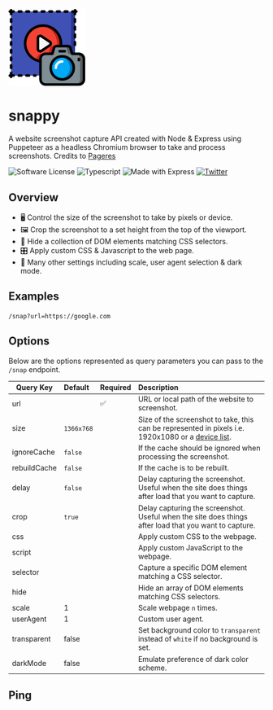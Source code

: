 <p align="left">
    <img alt="logo" src="./res/logo.svg" width="30%">
</p>

# snappy

A website screenshot capture API created with Node & Express using Puppeteer as a headless Chromium browser to take and
process screenshots. Credits to [Pageres](https://github.com/sindresorhus/pageres)

![Software License](https://img.shields.io/badge/license-MIT-brightgreen.svg?style=flat)
![Typescript](https://shields.io/badge/TypeScript-3178C6?logo=TypeScript&logoColor=FFF&style=flat)
![Made with Express](https://img.shields.io/badge/Made%20with-Express-brightgreen.svg?&style=flat)
[![Twitter](https://img.shields.io/twitter/follow/ainsleydev)](https://twitter.com/ainsleydev)

## Overview

- 🖥️ Control the size of the screenshot to take by pixels or device.
- 🖼️ Crop the screenshot to a set height from the top of the viewport.
- 🙈 Hide a collection of DOM elements matching CSS selectors.
- 🎛️ Apply custom CSS & Javascript to the web page.
- 📸 Many other settings including scale, user agent selection & dark mode.

## Examples

```
/snap?url=https://google.com
```

## Options

Below are the options represented as query parameters you can pass to the `/snap` endpoint.

| Query Key    | Default    | Required | Description                                                                                                                                                        |
|--------------|:-----------|:---------|:-------------------------------------------------------------------------------------------------------------------------------------------------------------------|
| url          |            | ✅        | URL or local path of the website to screenshot.                                                                                                                    |
| size         | `1366x768` |          | Size of the screenshot to take, this can be represented in pixels i.e. 1920x1080 or a [device list](https://github.com/kevva/viewport-list/blob/master/data.json). |
| ignoreCache  | `false`    |          | If the cache should be ignored when processing the screenshot.                                                                                                     |
| rebuildCache | `false`    |          | If the cache is to be rebuilt.                                                                                                                                     |
| delay        | `false`    |          | Delay capturing the screenshot. Useful when the site does things after load that you want to capture.                                                              |
| crop         | `true`     |          | Delay capturing the screenshot. Useful when the site does things after load that you want to capture.                                                              |
| css          |            |          | Apply custom CSS to the webpage.                                                                                                                                   |
| script       |            |          | Apply custom JavaScript to the webpage.                                                                                                                            |
| selector     |            |          | Capture a specific DOM element matching a CSS selector.                                                                                                            |
| hide         |            |          | Hide an array of DOM elements matching CSS selectors.                                                                                                              |
| scale        | 1          |          | Scale webpage `n` times.                                                                                                                                           |
| userAgent    | 1          |          | Custom user agent.                                                                                                                                                 |
| transparent  | false      |          | Set background color to `transparent` instead of `white` if no background is set.                                                                                  |
| darkMode     | false      |          | Emulate preference of dark color scheme.                                                                                                                           |


## Ping

